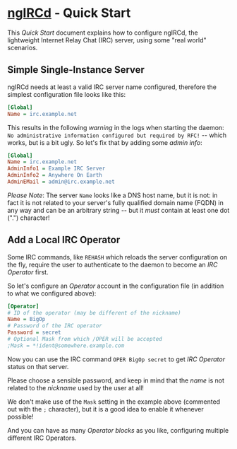 # [ngIRCd](https://ngircd.barton.de) - Quick Start

This *Quick Start* document explains how to configure ngIRCd, the lightweight
Internet Relay Chat (IRC) server, using some "real world" scenarios.

## Simple Single-Instance Server

ngIRCd needs at least a valid IRC server name configured, therefore the
simplest configuration file looks like this:

``` ini
[Global]
Name = irc.example.net
```

This results in the following *warning* in the logs when starting the daemon:
`No administrative information configured but required by RFC!` -- which works,
but is a bit ugly. So let's fix that by adding some *admin info*:

``` ini
[Global]
Name = irc.example.net
AdminInfo1 = Example IRC Server
AdminInfo2 = Anywhere On Earth
AdminEMail = admin@irc.example.net
```

*Please Note*: The server `Name` looks like a DNS host name, but it is not: in
fact it is not related to your server's fully qualified domain name (FQDN) in
any way and can be an arbitrary string -- but it *must* contain at least
one dot (".") character!

## Add a Local IRC Operator

Some IRC commands, like `REHASH` which reloads the server configuration on the
fly, require the user to authenticate to the daemon to become an *IRC
Operator* first.

So let's configure an *Operator* account in the configuration file (in
addition to what we configured above):

``` ini
[Operator]
# ID of the operator (may be different of the nickname)
Name = BigOp
# Password of the IRC operator
Password = secret
# Optional Mask from which /OPER will be accepted
;Mask = *!ident@somewhere.example.com
```

Now you can use the IRC command `OPER BigOp secret` to get *IRC Operator*
status on that server.

Please choose a sensible password, and keep in mind that the *name* is not
related to the *nickname* used by the user at all!

We don't make use of the `Mask` setting in the example above (commented out
with the `;` character), but it is a good idea to enable it whenever possible!

And you can have as many *Operator blocks* as you like, configuring multiple
different IRC Operators.

